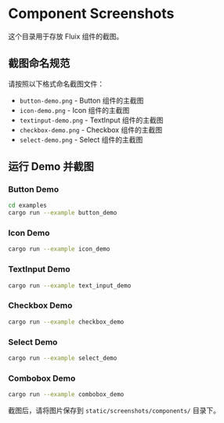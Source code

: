 # Component Screenshots

这个目录用于存放 Fluix 组件的截图。

## 截图命名规范

请按照以下格式命名截图文件：

- `button-demo.png` - Button 组件的主截图
- `icon-demo.png` - Icon 组件的主截图
- `textinput-demo.png` - TextInput 组件的主截图
- `checkbox-demo.png` - Checkbox 组件的主截图
- `select-demo.png` - Select 组件的主截图

## 运行 Demo 并截图

### Button Demo
```bash
cd examples
cargo run --example button_demo
```

### Icon Demo
```bash
cargo run --example icon_demo
```

### TextInput Demo
```bash
cargo run --example text_input_demo
```

### Checkbox Demo
```bash
cargo run --example checkbox_demo
```

### Select Demo
```bash
cargo run --example select_demo
```

### Combobox Demo
```bash
cargo run --example combobox_demo
```

截图后，请将图片保存到 `static/screenshots/components/` 目录下。

